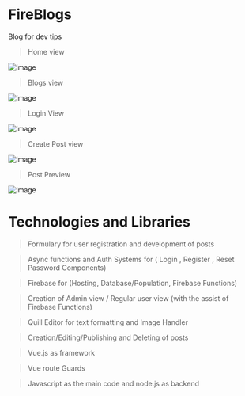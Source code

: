 # FireBlogs 

 Blog for dev tips 

> Home view

![image](https://user-images.githubusercontent.com/86433407/235814118-efc4f083-a22c-4fe2-8e61-966c987656f9.png)

> Blogs view

![image](https://user-images.githubusercontent.com/86433407/235815092-13061547-3a2a-4b2e-9353-2327ab937fa4.png)

>Login View

![image](https://user-images.githubusercontent.com/86433407/235815191-4a4d752a-66e6-462d-a433-e3c9bc27ade5.png)

>Create Post view 

![image](https://user-images.githubusercontent.com/86433407/235815293-405c63fe-26a2-4ac5-91e0-980d479cecaf.png)

> Post Preview 

![image](https://user-images.githubusercontent.com/86433407/235815432-f2a99ca9-e15c-4543-979d-879057a538e2.png)





# Technologies and Libraries
> Formulary for user registration and development of posts

>Async functions and Auth Systems for ( Login , Register , Reset Password Components)

>Firebase for (Hosting, Database/Population, Firebase Functions)

>Creation of Admin view / Regular user view (with the assist of Firebase Functions)

>Quill Editor for text formatting and Image Handler

>Creation/Editing/Publishing and Deleting of posts

>Vue.js as framework

>Vue route Guards 

>Javascript as the main code and node.js as backend
